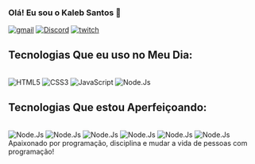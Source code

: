 
### Olá! Eu sou o Kaleb Santos 🖖

[![gmail](https://img.shields.io/badge/Gmail-D14836?style=for-the-badge&logo=gmail&logoColor=white)](https://www.gmail.com)
[![Discord](https://img.shields.io/badge/Discord-7289DA?style=for-the-badge&logo=discord&logoColor=white)](https://discord.gg/UWedkYaf)
[![twitch](https://img.shields.io/badge/Twitch-9146FF?style=for-the-badge&logo=twitch&logoColor=white)](https://www.twitch.tv/kalebzaki)

## Tecnologias Que eu uso no Meu Dia:   

<div style="display: inline_block"><br>
<img alt="HTML5" src="https://img.shields.io/badge/HTML5-E34F26?style=for-the-badge&logo=html5&logoColor=white"/>
<img alt="CSS3" src="https://img.shields.io/badge/CSS3-1572B6?style=for-the-badge&logo=css3&logoColor=white"/>
<img alt="JavaScript" src="https://img.shields.io/badge/JavaScript-323330?style=for-the-badge&logo=javascript&logoColor=F7DF1E"/>
    <img alt="Node.Js" src="https://img.shields.io/badge/Java-ED8B00?style=for-the-badge&logo=openjdk&logoColor=white"/>
  

</div>

## Tecnologias Que estou Aperfeiçoando:   

<div style="display: inline_block"><br>
<img alt="Node.Js" src="https://img.shields.io/badge/Node.js-43853D?style=for-the-badge&logo=node.js&logoColor=white"/>
  <img alt="Node.Js" src="https://img.shields.io/badge/Sass-CC6699?style=for-the-badge&logo=sass&logoColor=white"/>
    <img alt="Node.Js" src="https://img.shields.io/badge/React-20232A?style=for-the-badge&logo=react&logoColor=61DAFB"/>
    <img alt="Node.Js" src="https://img.shields.io/badge/Angular-DD0031?style=for-the-badge&logo=angular&logoColor=white"/>
    <img alt="Node.Js" src="https://img.shields.io/badge/Bootstrap-563D7C?style=for-the-badge&logo=bootstrap&logoColor=white"/>
      <img alt="Node.Js" src="https://img.shields.io/badge/TypeScript-007ACC?style=for-the-badge&logo=typescript&logoColor=white"/>
  
</div>
Apaixonado por programação, disciplina e mudar a vida de pessoas com programação!
